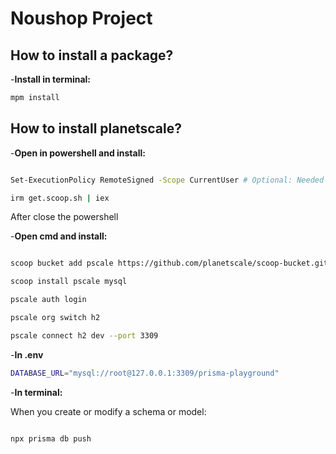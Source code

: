# Noushop Project

## How to install a package?

-**Install in terminal:**

```sh
mpm install

```

## How to install planetscale?

-**Open in powershell and install:**

```sh

Set-ExecutionPolicy RemoteSigned -Scope CurrentUser # Optional: Needed to run a remote script the first time

irm get.scoop.sh | iex

```

After close the powershell

-**Open cmd and install:**

```sh

scoop bucket add pscale https://github.com/planetscale/scoop-bucket.git

scoop install pscale mysql

pscale auth login

pscale org switch h2

pscale connect h2 dev --port 3309

```

-**In .env**

```sh
DATABASE_URL="mysql://root@127.0.0.1:3309/prisma-playground"

```

-**In terminal:**

When you create or modify  a schema or model:

```sh

npx prisma db push

```
